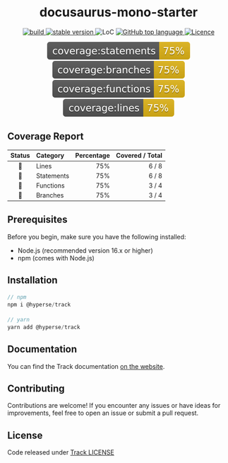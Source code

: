 <h1 align="center">docusaurus-mono-starter</h1>

<p align="center">
  <a aria-label="Build" href="https://github.com/hyperse-io/docusaurus-mono-starter/actions?query=workflow%3ACI">
    <img alt="build" src="https://img.shields.io/github/actions/workflow/status/hyperse-io/docusaurus-mono-starter/ci-integrity.yml?branch=main&label=ci&logo=github&style=flat-quare&labelColor=000000" />
  </a>
  <a aria-label="stable version" href="https://www.npmjs.com/package/@hyperse/docusaurus-mono-starter">
    <img alt="stable version" src="https://img.shields.io/npm/v/%40hyperse%2Fdocusaurus-mono-starter?branch=main&label=version&logo=npm&style=flat-quare&labelColor=000000" />
  </a>
  <a>
    <img alt="LoC" src="https://img.shields.io/bundlephobia/min/%40hyperse%2Fdocusaurus-mono-starter?style=flat-quare&labelColor=000000" />
  </a>
  <a aria-label="Top language" href="https://github.com/hyperse-io/docusaurus-mono-starter/search?l=typescript">
    <img alt="GitHub top language" src="https://img.shields.io/github/languages/top/hyperse-io/docusaurus-mono-starter?style=flat-square&labelColor=000&color=blue">
  </a>
  <a aria-label="Licence" href="https://github.com/hyperse-io/docusaurus-mono-starter/blob/main/LICENSE">
    <img alt="Licence" src="https://img.shields.io/github/license/hyperse-io/docusaurus-mono-starter?style=flat-quare&labelColor=000000" />
  </a>
</p>
<p align="center">
    <img alt="Coverage: Statements" src="https://raw.githubusercontent.com/hyperse-io/docusaurus-mono-starter/coverage/badges/statements.svg" />
    <img alt="Coverage: Branches version" src="https://raw.githubusercontent.com/hyperse-io/docusaurus-mono-starter/coverage/badges/branches.svg" />
    <img alt="Coverage: Functions" src="https://raw.githubusercontent.com/hyperse-io/docusaurus-mono-starter/coverage/badges/functions.svg" />
    <img alt="Coverage: Lines" src="https://raw.githubusercontent.com/hyperse-io/docusaurus-mono-starter/coverage/badges/lines.svg">
  </a>
</p>

<!-- hyperse-vitest-coverage-reporter-marker-readme -->

## Coverage Report

<table> <thead> <tr> <th align="center">Status</th> <th align="left">Category</th> <th align="right">Percentage</th> <th align="right">Covered / Total</th> </tr> </thead> <tbody> <tr> <td align="center">🔵</td> <td align="left">Lines</td> <td align="right">75%</td> <td align="right">6 / 8</td> </tr> <tr> <td align="center">🔵</td> <td align="left">Statements</td> <td align="right">75%</td> <td align="right">6 / 8</td> </tr> <tr> <td align="center">🔵</td> <td align="left">Functions</td> <td align="right">75%</td> <td align="right">3 / 4</td> </tr> <tr> <td align="center">🔵</td> <td align="left">Branches</td> <td align="right">75%</td> <td align="right">3 / 4</td> </tr> </tbody> </table>

## Prerequisites

Before you begin, make sure you have the following installed:

- Node.js (recommended version 16.x or higher)
- npm (comes with Node.js)

## Installation

```ts
// npm
npm i @hyperse/track

// yarn
yarn add @hyperse/track
```

## Documentation

You can find the Track documentation [on the website](https://hyperse-io.github.io/docusaurus-mono-starter/).

## Contributing

Contributions are welcome! If you encounter any issues or have ideas for improvements, feel free to open an issue or submit a pull request.

## License

Code released under [Track LICENSE](https://github.com/hyperse-io/docusaurus-mono-starter/blob/main/LICENSE)
